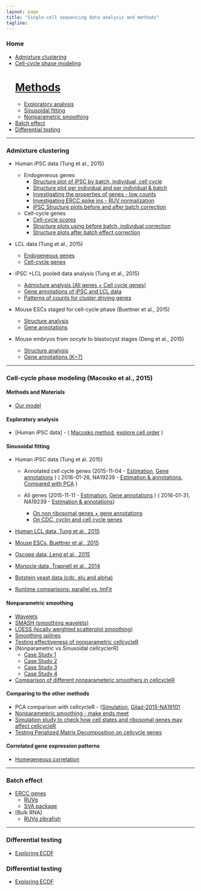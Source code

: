 ```yaml
---
layout: page
title: "Single-cell sequencing data analysis and methods"
tagline: 
---
```


### Home
  * [Admixture clustering](#admixture-clustering)
  * [Cell-cycle phase modeling](#assign-cell-cycle)
    # [Methods](#methods)
    * [Exploratory analysis](#explore)
    * [Sinusoidal fitting](#sinusoidal-cellcycler)
    * [Nonparametric smoothing](#nonparametric-cellcycler)
  * [Batch effect](#batch)
  * [Differential testing](#testing)


---

### Admixture clustering <a id = 'admixture-clustering'></a>

* Human iPSC data (Tung et al., 2015)
  * Endogeneous genes
     * [Structure plot of iPSC by batch, individual, cell cycle](project/analysis/cell_phase_analysis.html)
     * [Structure plot per individual and per individual & batch](project/analysis/structure_per_individual.html)
     * [Investigating the properties of genes - low counts](project/analysis/low_counts_genes.html)
     * [Investigating ERCC spike ins - RUV normalization](project/analysis/RUV_normalization.html)
     * [iPSC Structure plots before and after batch correction](project/analysis/batch_effect_all_genes.html)
  * Cell-cycle genes
     * [Cell-cycle scores](project/analysis/cell_cycle_score_analysis.html)
     * [Structure plots using before batch, individual correction](project/analysis/clustering_cell_cycle_genes.html)
     * [Structure plots after batch effect correction](project/analysis/batch_effect_cell_cycle_genes.html)

* LCL data (Tung et al., 2015)
	*  [Endogeneous genes](project/analysis/lcl_structure.html)
	*  [Cell-cycle genes](project/analysis/lcl_structure_cell_cycle_genes.html)
* iPSC +LCL pooled data analysis (Tung et al., 2015)
	* [Admixture analysis (All genes + Cell cycle genes)](project/analysis/ipsc_lcl_structure.html)
	* [Gene annotations of iPSC and LCL data](project/analysis/gene_annotations_ipsc_lcl.html)
	* [Patterns of counts for cluster driving genes](project/analysis/gene_patterns_iPSC_LCL.html)

* Mouse ESCs staged for cell-cycle phase (Buettner et al., 2015)
	* [Structure analysis](project/analysis/marioni_structure_all_genes.html)
	* [Gene annotations](project/analysis/gene_annotations_marioni.html)

* Mouse embryos from oocyte to blastocyst stages (Deng et al., 2015)
	* [Structure analysis](project/analysis/deng_structure_all_genes.html)
	* [Gene annotations (K=7)](project/analysis/gene_annotations_deng.html)


---

### Cell-cycle phase modeling (Macosko et al., 2015) <a id = 'assign-cell-cycle'></a>

#### Methods and Materials <a id="methods"></a>
* [Our model](project/docs/cell_reorder.pdf) 

#### Exploratory analysis <a id="explore"></a>

* [Human iPSC data] - ( [Macosko method](project/analysis/cell_ordering_iPSC.html), [explore cell order](project/analysis/cell_cycle_score_analysis.html) )

#### Sinusoidal fitting <a id="sinusoidal-cellcycler"></a>

* Human iPSC data (Tung et al. 2015)
  * Annotated cell cycle genes (2015-11-04 - [Estimation](project/analysis/yoav_cellcycleR_cellcycle_genes.html), [Gene annotations](project/analysis/yoav_cellcycleR_postprocessing_cellcycle_genes.html) ) ( 2016-01-28, NA19239 - [Estimation & annotations](project/analysis/yoav_cellcycleR_cellcycle_genes-2016-01-28.html), [Compared with PCA](project/analysis/pca-sinu-ipsc-19239.html) ) 
  * All genes (2015-11-11 - [Estimation](project/analysis/yoav_cellcycleR_all_genes.html), [Gene annotations]((project/analysis/yoav_cellcycleR_postprocessing_all_genes.html)) ) ( 2016-01-31, NA19239 - [Estimation & annotations](project/analysis/gilad-ipsc-all-genes-2016-01-31.html))

	* [On non ribosomal genes + gene annotations](project/analysis/yoav_cellycleR_non_ribosomal.html)  
	* [On CDC, cyclin and cell cycle genes](project/analysis/yoav_cellcycleR_cdc_cyclin.html)
* [Human LCL data, Tung et al., 2015](project/analysis/lcl_cellcycleR.html)
* [Mouse ESCs, Buettner et al., 2015](project/analysis/marioni_cellcycleR.html)
* [Oscope data, Leng et al., 2015](project/analysis/oscope_cellcycleR.html)
* [Monocle data, Trapnell et al., 2014](project/analysis/monocle_cellcycleR.html)
* [Botstein yeast data (cdc, elu and alpha)](project/analysis/yeast_cellcycleR.html)


* [Runtime comparisons: parallel vs. lmFit](project/analysis/sin_cell_order_iter-runtime.html)


#### Nonparametric smoothing <a id="nonparametric-cellcycler"></a>

* [Wavelets](project/analysis/wavelet_validation_check.html)
* [SMASH (smoothing wavelets)](project/analysis/smash_validation_check.html)
* [LOESS (locally weighted scatterplot smoothing) ](project/analysis/loess_validation_check.html)
* [Smoothing splines](project/analysis/splines_validation_check.html)
* [Testing effectiveness of nonparametric cellcycleR](project/analysis/nonparametric_cellcycleR_tests.html)
* [Nonparametric vs Sinusoidal cellcyclerR]
  * [Case Study 1](project/analysis/cellcycleR_compare1.html)
  * [Case Study 2](project/analysis/cellcycler_compare2.html)
  * [Case Study 3](project/analysis/cellcycleR_compare3.html)
  * [Case Study 4](project/analysis/cellcycleR_compare4.html)
* [Comparison of different nonparameteric smoothers in cellcycleR](project/analysis/nonparametric_cellcycler_methods_compare.html)


#### Comparing to the other methods <a id="comparisons"></a>
* PCA comparison with cellcycleR - ([Simulation](project/analysis/pca_snr_compare.html), [Gilad-2015-NA19101](project/analysis/pca-sinu-ipsc-19239.html)
* [Nonparameteric smoothing - make ends meet](project/analysis/np_smoother_constraint.html)
* [Simulation study to check how cell states and ribosomal genes may affect cellcycleR](project/analysis/cellcycler_with_ribosomal_sim.html)
* [Testing Penalized Matrix Decomposition on cellcycle genes](project/analysis/pmd_cellcycler_test_1.html)


#### Correlated gene expression patterns <a id = "correlated-expression"></a>
* [Homegeneous correlation](project/analysis/gene-correlation-sinusoidal.html)

---

### Batch effect <a id = 'batch'></a>
* [ERCC genes](project/analysis/ercc-pca.html)
  * [RUVg](project/analysis/ercc-ruvg.html)
  * [SVA package](project/analysis/ercc-sva.html)
* [Bulk RNA]
  * [RUVg zibrafish](project/analysis/ercc-ruvg-paper-data.html)

---

### Differential testing <a id = 'testing'></a>
* [Exploring ECDF](project/analysis/count-cumulative.html)


### Differential testing <a id = 'differential-testing'></a>

* [Exploring ECDF](project/analysis/count-cumulative.html)
